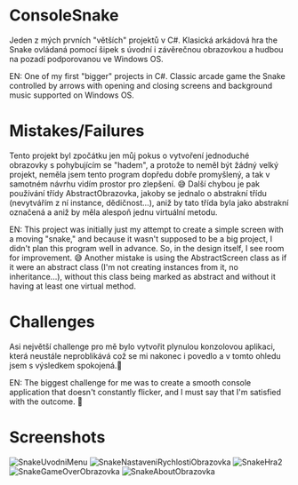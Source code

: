 # ConsoleSnake
Jeden z mých prvních "větších" projektů v C#. Klasická arkádová hra the Snake ovládaná pomocí šipek s úvodní i závěrečnou obrazovkou a hudbou na pozadí podporovanou ve Windows OS.

EN: One of my first "bigger" projects in C#. Classic arcade game the Snake controlled by arrows with opening and closing screens and background music supported on Windows OS.

# Mistakes/Failures
Tento projekt byl zpočátku jen můj pokus o vytvoření jednoduché obrazovky s pohybujícím se "hadem", a protože to neměl být žádný velký projekt, neměla jsem tento program dopředu dobře promyšlený, a tak v samotném návrhu vidím prostor pro zlepšení. :sweat_smile: Další chybou je pak používání třídy AbstractObrazovka, jakoby se jednalo o abstrakní třídu (nevytvářím z ní instance, dědičnost...), aniž by tato třída byla jako abstrakní označená a aniž by měla alespoň jednu virtuální metodu.

EN: This project was initially just my attempt to create a simple screen with a moving "snake," and because it wasn't supposed to be a big project, I didn't plan this program well in advance. So, in the design itself, I see room for improvement. 😅 Another mistake is using the AbstractScreen class as if it were an abstract class (I'm not creating instances from it, no inheritance...), without this class being marked as abstract and without it having at least one virtual method.

# Challenges
Asi největší challenge pro mě bylo vytvořit plynulou konzolovou aplikaci, která neustále neproblikává což se mi nakonec i povedlo a v tomto ohledu jsem s výsledkem spokojená.:muscle:

EN: The biggest challenge for me was to create a smooth console application that doesn't constantly flicker, and I must say that I'm satisfied with the outcome. 💪

# Screenshots
![SnakeUvodniMenu](https://github.com/MartinaReznickova/ConsoleSnake/assets/139158101/75ba6668-dd17-4309-a611-9f00b6f8825a)
![SnakeNastaveniRychlostiObrazovka](https://github.com/MartinaReznickova/ConsoleSnake/assets/139158101/b7fb8c11-2c16-4f3f-8f47-29d29775d110)
![SnakeHra2](https://github.com/MartinaReznickova/ConsoleSnake/assets/139158101/d079eb3d-8f5b-4052-b837-e93adb14632b)
![SnakeGameOverObrazovka](https://github.com/MartinaReznickova/ConsoleSnake/assets/139158101/9054dc67-e773-4d7e-b895-aa000df4ddc2)
![SnakeAboutObrazovka](https://github.com/MartinaReznickova/ConsoleSnake/assets/139158101/b4fc2f11-fa8c-4f76-b47c-2ce5668eaec6)

